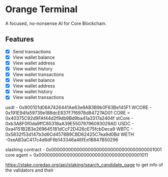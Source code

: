 # Orange Terminal

A focused, no-nonsense AI for Core Blockchain.

## Features

- [x] Send transactions
- [x] View wallet balance
- [x] View wallet address
- [x] View wallet history
- [x] View wallet transactions
- [x] View wallet balance
- [x] View wallet address
- [x] View wallet history
- [x] View wallet transactions

usdt - 0x900101d06A7426441Ae63e9AB3B9b0F63Be145F1
WCORE - 0x191E94fa59739e188dcE837F7f6978d84727AD01
CORE = 0x40375C92d9FAf44d2f9db9Bd9ba41a3317a2404f
stCore - 0xb3A8F0f0da9ffC65318aA39E55079796093029AD
USDC - 0xa4151B2B3e269645181dCcF2D426cE75fcbDeca9
WBTC - 0x5832f53d147b3d6Cd4578B9CBD62425C7ea9d0Bd
WETH -0xeAB3aC417c4d6dF6b143346a46fEe1B847B50296

slashing contract - 0x0000000000000000000000000000000000001001
core agent = 0x0000000000000000000000000000000000001011

https://stake.coredao.org/api/staking/search_candidate_page
to get info of the validators and their
